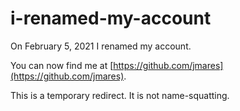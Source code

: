 # i-renamed-my-account

On February 5, 2021 I renamed my account.

You can now find me at [https://github.com/jmares](https://github.com/jmares).

This is a temporary redirect. It is not name-squatting.
